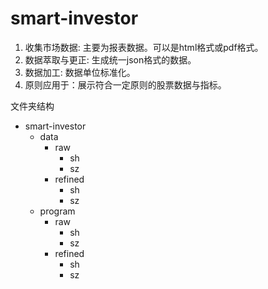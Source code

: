 # smart-investor

1. 收集市场数据: 主要为报表数据。可以是html格式或pdf格式。
2. 数据萃取与更正: 生成统一json格式的数据。
3. 数据加工: 数据单位标准化。
4. 原则应用于：展示符合一定原则的股票数据与指标。

文件夹结构

+ smart-investor
    + data
	    + raw
		    + sh
			+ sz
		+ refined
		    + sh
			+ sz
	+ program
	    + raw
		    + sh
			+ sz
		+ refined
		    + sh
			+ sz
